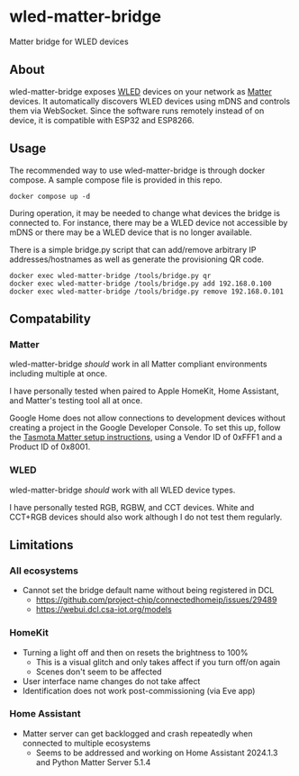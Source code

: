 # wled-matter-bridge
Matter bridge for WLED devices

## About

wled-matter-bridge exposes [WLED](https://github.com/Aircoookie/WLED) devices on your network as [Matter](https://github.com/project-chip/connectedhomeip) devices. It automatically discovers WLED devices using mDNS and controls them via WebSocket. Since the software runs remotely instead of on device, it is compatible with ESP32 and ESP8266.

## Usage

The recommended way to use wled-matter-bridge is through docker compose. A sample compose file is provided in this repo.

```
docker compose up -d
```

During operation, it may be needed to change what devices the bridge is connected to. For instance, there may be a WLED device not accessible by mDNS or there may be a WLED device that is no longer available.

There is a simple bridge.py script that can add/remove arbitrary IP addresses/hostnames as well as generate the provisioning QR code.

```
docker exec wled-matter-bridge /tools/bridge.py qr
docker exec wled-matter-bridge /tools/bridge.py add 192.168.0.100
docker exec wled-matter-bridge /tools/bridge.py remove 192.168.0.101
```

## Compatability

### Matter

wled-matter-bridge *should* work in all Matter compliant environments including multiple at once.

I have personally tested when paired to Apple HomeKit, Home Assistant, and Matter's testing tool all at once.

Google Home does not allow connections to development devices without creating a project in the Google Developer Console. To set this up, follow the [Tasmota Matter setup instructions](https://tasmota.github.io/docs/Matter-with-Google/), using a Vendor ID of 0xFFF1 and a Product ID of 0x8001.

### WLED

wled-matter-bridge *should* work with all WLED device types.

I have personally tested RGB, RGBW, and CCT devices. White and CCT+RGB devices should also work although I do not test them regularly.

## Limitations

### All ecosystems

* Cannot set the bridge default name without being registered in DCL
    * https://github.com/project-chip/connectedhomeip/issues/29489
    * https://webui.dcl.csa-iot.org/models

### HomeKit

* Turning a light off and then on resets the brightness to 100%
    * This is a visual glitch and only takes affect if you turn off/on again
    * Scenes don't seem to be affected
* User interface name changes do not take affect
* Identification does not work post-commissioning (via Eve app)

### Home Assistant

* Matter server can get backlogged and crash repeatedly when connected to multiple ecosystems
    * Seems to be addressed and working on Home Assistant 2024.1.3 and Python Matter Server 5.1.4
